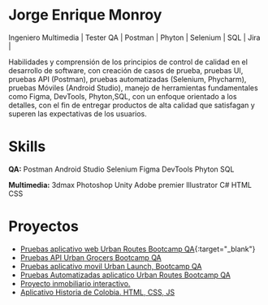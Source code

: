 # Jorge Enrique Monroy


Ingeniero Multimedia | Tester QA | Postman | Phyton | Selenium | SQL | Jira |

Habilidades y comprensión de los principios de control de calidad en el desarrollo de software, con creación de casos de prueba, pruebas UI, pruebas API (Postman), pruebas automatizadas (Selenium, Phycharm), pruebas Móviles (Android Studio), manejo de herramientas fundamentales como Figma, DevTools, Phyton,SQL, con un enfoque orientado a los detalles, con el fin de entregar productos de alta calidad que satisfagan y superen las expectativas de los usuarios. 

# Skills

**QA:** Postman Android Studio Selenium Figma DevTools Phyton SQL

**Multimedia:** 3dmax Photoshop Unity Adobe premier Illustrator C# HTML CSS 

# Proyectos
* [Pruebas aplicativo web Urban Routes Bootcamp QA](https://docs.google.com/spreadsheets/d/1JM5bQ3ZmB06gMUrjKACmCgDQ2NlkZHOH/edit?gid=374552301#gid=374552301){:target="_blank"}
* [Pruebas API Urban Grocers Bootcamp QA](https://docs.google.com/spreadsheets/d/1c1JP_Eg2vmufv8wEBQBMnjlzjybuSvi_/edit?gid=2076036778#gid=2076036778)
* [Pruebas aplicativo movil Urban Launch, Bootcamp QA](https://docs.google.com/spreadsheets/d/1JM5bQ3ZmB06gMUrjKACmCgDQ2NlkZHOH/edit?gid=374552301#gid=374552301)
* [Pruebas Automatizadas aplicatico Urban Routes Bootcamp QA](https://github.com/JorgeMonC/qa-project-Urban-Routes-es)  
* [Proyecto inmobiliario interactivo.](https://pinotres.com/nikko_five/tour/index.htm)
* [Aplicativo Historia de Colobia. HTML, CSS, JS](https://github.com/JorgeMonC/historia_colombia_grado_quinto)

